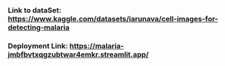 ### Link to dataSet: https://www.kaggle.com/datasets/iarunava/cell-images-for-detecting-malaria
### Deployment Link: https://malaria-jmbfbvtxqgzubtwar4emkr.streamlit.app/


